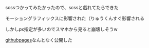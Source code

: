 scssつかってみたかったので、scssと戯れてたらできた

モーショングラフィックスに影響された（りゅうくんすぐ影響される

しかしpx指定が多いのでスマホから見ると崩壊しそうw


[githubpages](https://s17001.github.io/scss_otawamure/)なんとなく公開した